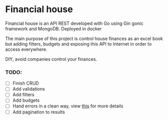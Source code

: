 # Financial house

Financial house is an API REST developed with Go using Gin gonic framework and MongoDB.
Deployed in docker

The main purpose of this project is control house finances as an excel book but adding
filters, budgets and exposing this API to Internet in order to access everywhere.

DIY, avoid companies control your finances.

### TODO:

- [ ] Finish CRUD
- [ ] Add validations  
- [ ] Add filters  
- [ ] Add budgets
- [ ] Hand errors in a clean way, view [this](https://github.com/henrmota/errors-handling-example) for more details
- [ ] Add pagination to results 
